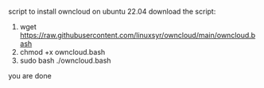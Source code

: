 script to install owncloud on ubuntu 22.04 download the script:
1. wget https://raw.githubusercontent.com/linuxsyr/owncloud/main/owncloud.bash 
2. chmod +x owncloud.bash 
3. sudo bash ./owncloud.bash 

you are done